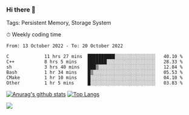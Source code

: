 ### Hi there 👋

Tags: Persistent Memory, Storage System

<!--

[![Anurag's github stats](https://github-readme-stats.vercel.app/api?username=wwyf)](https://github.com/anuraghazra/github-readme-stats)

[![Anurag's github stats](https://github-readme-stats.vercel.app/api?username=wwyf&count_private=true)](https://github.com/anuraghazra/github-readme-stats)


[![Top Langs](https://github-readme-stats.vercel.app/api/top-langs/?username=wwyf&count_private=true&&hide=jupyter%20notebook,html)](https://github.com/anuraghazra/github-readme-stats)



-->


⏱ Weekly coding time

<!--START_SECTION:waka-->

```text
From: 13 October 2022 - To: 20 October 2022

C             11 hrs 27 mins  ██████████░░░░░░░░░░░░░░░   40.10 %
C++           8 hrs 5 mins    ███████░░░░░░░░░░░░░░░░░░   28.33 %
sh            3 hrs 40 mins   ███▒░░░░░░░░░░░░░░░░░░░░░   12.84 %
Bash          1 hr 34 mins    █▒░░░░░░░░░░░░░░░░░░░░░░░   05.53 %
CMake         1 hr 10 mins    █░░░░░░░░░░░░░░░░░░░░░░░░   04.10 %
Other         1 hr 5 mins     █░░░░░░░░░░░░░░░░░░░░░░░░   03.83 %
```

<!--END_SECTION:waka-->



[![Anurag's github stats](https://github-readme-stats.vercel.app/api?username=wwyf&count_private=true&show_icons=true&hide_border=true)](https://github.com/anuraghazra/github-readme-stats) [![Top Langs](https://github-readme-stats.vercel.app/api/top-langs/?username=wwyf&count_private=true&hide=jupyter%20notebook,html,OpenEdge%20ABL&langs_count=10&layout=compact&hide_border=true)](https://github.com/anuraghazra/github-readme-stats)

<!--

[![willianrod's wakatime stats](https://github-readme-stats.vercel.app/api/wakatime?username=wwyf)](https://github.com/anuraghazra/github-readme-stats)


-->

![](https://hit.yhype.me/github/profile?user_id=23121291)
